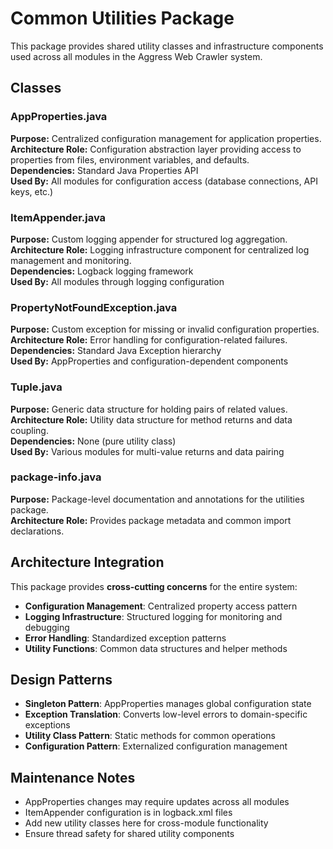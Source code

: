 # Common Utilities Package

This package provides shared utility classes and infrastructure components used across all modules in the Aggress Web
Crawler system.

## Classes

### AppProperties.java

**Purpose:** Centralized configuration management for application properties.  
**Architecture Role:** Configuration abstraction layer providing access to properties from files, environment variables,
and defaults.  
**Dependencies:** Standard Java Properties API  
**Used By:** All modules for configuration access (database connections, API keys, etc.)

### ItemAppender.java

**Purpose:** Custom logging appender for structured log aggregation.  
**Architecture Role:** Logging infrastructure component for centralized log management and monitoring.  
**Dependencies:** Logback logging framework  
**Used By:** All modules through logging configuration

### PropertyNotFoundException.java

**Purpose:** Custom exception for missing or invalid configuration properties.  
**Architecture Role:** Error handling for configuration-related failures.  
**Dependencies:** Standard Java Exception hierarchy  
**Used By:** AppProperties and configuration-dependent components

### Tuple.java

**Purpose:** Generic data structure for holding pairs of related values.  
**Architecture Role:** Utility data structure for method returns and data coupling.  
**Dependencies:** None (pure utility class)  
**Used By:** Various modules for multi-value returns and data pairing

### package-info.java

**Purpose:** Package-level documentation and annotations for the utilities package.  
**Architecture Role:** Provides package metadata and common import declarations.

## Architecture Integration

This package provides **cross-cutting concerns** for the entire system:

- **Configuration Management**: Centralized property access pattern
- **Logging Infrastructure**: Structured logging for monitoring and debugging
- **Error Handling**: Standardized exception patterns
- **Utility Functions**: Common data structures and helper methods

## Design Patterns

- **Singleton Pattern**: AppProperties manages global configuration state
- **Exception Translation**: Converts low-level errors to domain-specific exceptions
- **Utility Class Pattern**: Static methods for common operations
- **Configuration Pattern**: Externalized configuration management

## Maintenance Notes

- AppProperties changes may require updates across all modules
- ItemAppender configuration is in logback.xml files
- Add new utility classes here for cross-module functionality
- Ensure thread safety for shared utility components